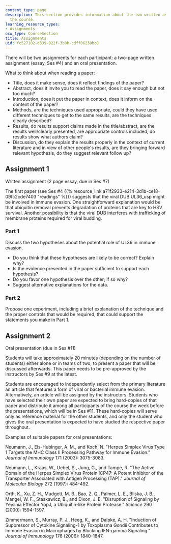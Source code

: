 ```yaml
---
content_type: page
description: This section provides information about the two written assignments for
  the course.
learning_resource_types:
- Assignments
ocw_type: CourseSection
title: Assignments
uid: fc527102-d339-922f-3b8b-cdff06238bc8
---
```


There will be two assignments for each participant: a two-page written assignment (essay, Ses #4) and an oral presentation.

What to think about when reading a paper:

*   Title, does it make sense, does it reflect findings of the paper?
*   Abstract, does it invite you to read the paper, does it say enough but not too much?
*   Introduction, does it put the paper in context, does it inform on the content of the paper?
*   Methods, are the techniques used appropriate, could they have used different techniques to get to the same results, are the techniques clearly described?
*   Results, do results support claims made in the title/abstract, are the results well/clearly presented, are appropriate controls included, do results show what authors claim?
*   Discussion, do they explain the results properly in the context of current literature and in view of other people's results, are they bringing forward relevant hypothesis, do they suggest relevant follow up?

Assignment 1
------------

Written assignment (2 page essay, due in Ses #7)

The first paper (see Ses #4 {{% resource_link a71f2933-e214-3d1b-ce18-09fc2cde7403 "readings" %}}) suggests that the viral DUB UL36\_usp might be involved in immune evasion. One straightforward explanation would be that ubiquitin removal prevents degradation of proteins that are key to HSV survival. Another possibility is that the viral DUB interferes with trafficking of membrane proteins required for viral budding.

### Part 1

Discuss the two hypotheses about the potential role of UL36 in immune evasion.

*   Do you think that these hypotheses are likely to be correct? Explain why?
*   Is the evidence presented in the paper sufficient to support each hypothesis?
*   Do you favor one hypothesis over the other; if so why?
*   Suggest alternative explanations for the data.

### Part 2

Propose one experiment, including a brief explanation of the technique and the proper controls that would be required, that could support the statements you make in Part 1.

Assignment 2
------------

Oral presentation (due in Ses #11)

Students will take approximately 20 minutes (depending on the number of students) either alone or in teams of two, to present a paper that will be discussed afterwards. This paper needs to be pre-approved by the instructors by Ses #9 at the latest.

Students are encouraged to independently select from the primary literature an article that features a form of viral or bacterial immune evasion. Alternatively, an article will be assigned by the instructors. Students who have selected their own paper are expected to bring hard-copies of that paper and distribute it among all participants of the course the week before the presentations, which will be in Ses #11. These hard-copies will serve only as reference material for the other students, and only the student who gives the oral presentation is expected to have studied the respective paper throughout.

Examples of suitable papers for oral presentations:

Neumann, J., Eis-Hubinger, A. M., and Koch, N. "Herpes Simplex Virus Type 1 Targets the MHC Class II Processing Pathway for Immune Evasion." _Journal of Immunology_ 171 (2003): 3075-3083.

Neumann, L., Kraas, W., Uebel, S., Jung, G., and Tampe, R. "The Active Domain of the Herpes Simplex Virus Protein ICP47: A Potent Inhibitor of the Transporter Associated with Antigen Processing (TAP)." _Journal of Molecular Biology_ 272 (1997): 484-492.

Orth, K., Xu, Z. H., Mudgett, M. B., Bao, Z. Q., Palmer, L. E., Bliska, J. B., Mangel, W. F., Staskawicz, B., and Dixon, J. E. "Disruption of Signaling by Ye\\sinia Effector YopJ, a Ubiquitin-like Protein Protease." _Science_ 290 (2000): 1594-1597.

Zimmermann, S., Murray, P. J., Heeg, K., and Dalpke, A. H. "Induction of Suppressor of Cytokine Signaling-1 by Toxoplasma Gondii Contributes to Immune Evasion in Macrophages by Blocking IFN-gamma Signaling." _Journal of Immunology_ 176 (2006): 1840-1847.